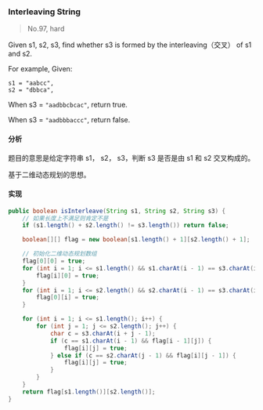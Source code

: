### Interleaving String

> No.97, hard

Given s1, s2, s3, find whether s3 is formed by the interleaving（交叉） of s1 and s2.

For example,
Given:

```
s1 = "aabcc",
s2 = "dbbca",
```

When s3 = `"aadbbcbcac"`, return true.

When s3 = `"aadbbbaccc"`, return false.

#### 分析

题目的意思是给定字符串 s1， s2， s3，判断 s3 是否是由 s1 和 s2 交叉构成的。

基于二维动态规划的思想。

#### 实现

```java
public boolean isInterleave(String s1, String s2, String s3) {
    // 如果长度上不满足则肯定不是
    if (s1.length() + s2.length() != s3.length()) return false;

    boolean[][] flag = new boolean[s1.length() + 1][s2.length() + 1];

    // 初始化二维动态规划数组
    flag[0][0] = true;
    for (int i = 1; i <= s1.length() && s1.charAt(i - 1) == s3.charAt(i - 1); i++) {
        flag[i][0] = true;
    }
    for (int i = 1; i <= s2.length() && s2.charAt(i - 1) == s3.charAt(i - 1); i++) {
        flag[0][i] = true;
    }

    for (int i = 1; i <= s1.length(); i++) {
        for (int j = 1; j <= s2.length(); j++) {
            char c = s3.charAt(i + j - 1);
            if (c == s1.charAt(i - 1) && flag[i - 1][j]) {
                flag[i][j] = true;
            } else if (c == s2.charAt(j - 1) && flag[i][j - 1]) {
                flag[i][j] = true;
            }
        }
    }
    return flag[s1.length()][s2.length()];
}
```